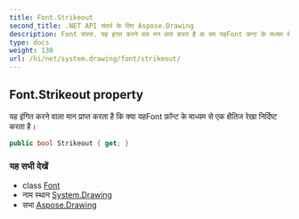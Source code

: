 ```yaml
---
title: Font.Strikeout
second_title: .NET API संदर्भ के लिए Aspose.Drawing
description: Font संपत्त. यह इंगत करने वल मन प्रप्त करत है क क्य यहFont फ़न्ट के मध्यम से एक क्षैतज रेख नर्दष्ट करत है
type: docs
weight: 130
url: /hi/net/system.drawing/font/strikeout/
---
```

## Font.Strikeout property

यह इंगित करने वाला मान प्राप्त करता है कि क्या यहFont फ़ॉन्ट के माध्यम से एक क्षैतिज रेखा निर्दिष्ट करता है।

```csharp
public bool Strikeout { get; }
```

### यह सभी देखें

* class [Font](../)
* नाम स्थान [System.Drawing](../../font/)
* सभा [Aspose.Drawing](../../../)


